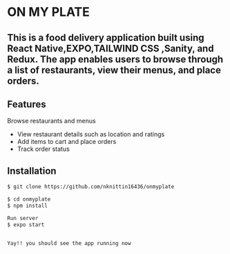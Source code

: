 # ON MY PLATE
## This is a food delivery application built using React Native,EXPO,TAILWIND CSS ,Sanity, and Redux. The app enables users to browse through a list of restaurants, view their menus, and place orders.

## Features
Browse restaurants and menus

- View restaurant details such as location and ratings
- Add items to cart and place orders
- Track order status

## Installation

```bash
$ git clone https://github.com/nknittin16436/onmyplate

$ cd onmyplate
$ npm install

Run server 
$ expo start


Yay!! you should see the app running now
